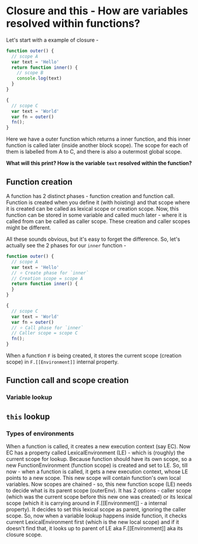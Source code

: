 # Closure and this - How are variables resolved within functions?

Let's start with a example of closure -

```js
function outer() {
  // scope A
  var text = 'Hello'
  return function inner() {
	// scope B
	console.log(text)  
  }
}

{
  // scope C
  var text = 'World'
  var fn = outer()
  fn();
}
```

Here we have a outer function which returns a inner function, and this inner function is called later (inside another block scope). The scope for each of them is labelled from A to C, and there is also a outermost global scope.

**What will this print? How is the variable `text` resolved within the function?**

## Function creation

A function has 2 distinct phases - function creation and function call.   
Function is created when you define it (with hoisting) and that scope where it is created can be called as lexical scope or creation scope. Now, this function can be stored in some variable and called much later - where it is called from can be called as caller scope. These creation and caller scopes might be different.

All these sounds obvious, but it's easy to forget the difference. So, let's actually see the 2 phases for our `inner` function -
```js
function outer() {
  // scope A
  var text = 'Hello'
  // ⭐️ Create phase for `inner`
  // Creation scope = scope A
  return function inner() {
  }
}

{
  // scope C
  var text = 'World'
  var fn = outer()
  // ⭐️ Call phase for `inner`
  // Caller scope = scope C
  fn();
}
```

When a function `F` is being created, it stores the current scope (creation scope) in `F.[[Environment]]` internal property.

## Function call and scope creation

### Variable lookup

## `this` lookup

### Types of environments

When a function is called, it creates a new execution context (say EC). Now EC has a property called LexicalEnvironment (LE) - which is (roughly) the current scope for lookup. Because function should have its own scope, so a new FunctionEnvironment (function scope) is created and set to LE. So, till now - when a function is called, it gets a new execution context, whose LE points to a new scope. This new scope will contain function's own local variables. Now scopes are chained - so, this new function scope (LE) needs to decide what is its parent scope (outerEnv). It has 2 options - caller scope (which was the current scope before this new one was created) or its lexical scope (which it is carrying around in F.[[Environment]] - a internal property). It decides to set this lexical scope as parent, ignoring the caller scope. So, now when a variable lookup happens inside function, it checks current LexicalEnvironment first (which is the new local scope) and if it doesn't find that, it looks up to parent of LE aka F.[[Environment]] aka its closure scope.

<!--stackedit_data:
eyJoaXN0b3J5IjpbNjY5ODU4OTY4LC0xNjYyMzE2OTU2LC04OT
k2MzgxNzEsMjA3MTA2ODY5NSwxNzAzMTU5NzUyLC0yMDc2OTEx
NTA2LDEyMzY0MTIwNTQsLTIxMDIzOTY3MzYsMjA0NzQ5MjU4MF
19
-->